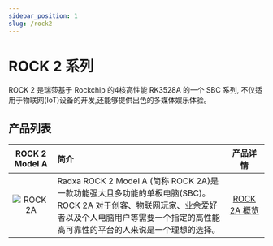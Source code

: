 ```yaml
---
sidebar_position: 1
slug: /rock2
---
```


# ROCK 2 系列

ROCK 2 是瑞莎基于 Rockchip 的4核高性能 RK3528A 的一个 SBC 系列, 不仅适用于物联网(IoT)设备的开发,还能够提供出色的多媒体娱乐体验。

## 产品列表

|               ROCK 2 Model A               | 简介                                                                                                                                                                                                  |                   产品详情                    |
| :----------------------------------------: | :---------------------------------------------------------------------------------------------------------------------------------------------------------------------------------------------------- | :-------------------------------------------: |
| ![ROCK 2A](/img/rock2a/ROCK-2A-comic.webp) | Radxa ROCK 2 Model A (简称 ROCK 2A)是一款功能强大且多功能的单板电脑(SBC)。<br/>ROCK 2A 对于创客、物联网玩家、业余爱好者以及个人电脑用户等需要一个指定的高性能高可靠性的平台的人来说是一个理想的选择。 | [ROCK 2A 概览](/rock2/rock2a/getting-started) |
